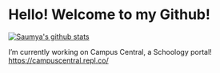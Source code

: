 # Hello! Welcome to my Github!

[![Saumya's github stats](https://github-readme-stats.vercel.app/api?username=saumyasinghal747)](https://github.com/anuraghazra/github-readme-stats)

<!--[![Top Langs](https://github-readme-stats.vercel.app/api/top-langs/?username=saumyasinghal747)](https://github.com/anuraghazra/github-readme-stats)-->

<!--
**saumyasinghal747/saumyasinghal747** is a ✨ _special_ ✨ repository because its `README.md` (this file) appears on your GitHub profile.

Here are some ideas to get you started:

- 🔭 I’m currently working on ...
- 🌱 I’m currently learning ...
- 👯 I’m looking to collaborate on ...
- 🤔 I’m looking for help with ...
- 💬 Ask me about ...
- 📫 How to reach me: ...
- 😄 Pronouns: ...
- ⚡ Fun fact: ...
-->
I’m currently working on Campus Central, a Schoology portal! https://campuscentral.repl.co/
